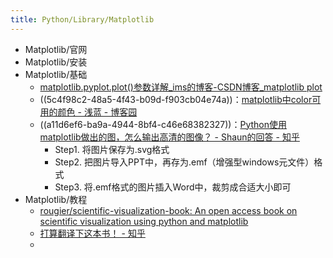 ```yaml
---
title: Python/Library/Matplotlib
---
```


- Matplotlib/官网
- Matplotlib/安装
- Matplotlib/基础
	- [matplotlib.pyplot.plot()参数详解_ims的博客-CSDN博客_matplotlib plot](https://blog.csdn.net/sinat_36219858/article/details/79800460)
	- ((5c4f98c2-48a5-4f43-b09d-f903cb04e74a))：[matplotlib中color可用的颜色 - 浅蓝 - 博客园](https://www.cnblogs.com/qianblue/p/10783261.html)
	- ((a11d6ef6-ba9a-4944-8bf4-c46e68382327))：[Python使用matplotlib做出的图，怎么输出高清的图像？ - Shaun的回答 - 知乎](https://www.zhihu.com/question/50975356/answer/2092969593)
		- Step1. 将图片保存为.svg格式
		- Step2. 把图片导入PPT中，再存为.emf（增强型windows元文件）格式
		- Step3. 将.emf格式的图片插入Word中，裁剪成合适大小即可
- Matplotlib/教程
	- [rougier/scientific-visualization-book: An open access book on scientific visualization using python and matplotlib](https://github.com/rougier/scientific-visualization-book)
	- [打算翻译下这本书！ - 知乎](https://zhuanlan.zhihu.com/p/475781624?utm_source=wechat_session&utm_medium=social&utm_oi=903663640190803968&utm_campaign=shareopn)
	-